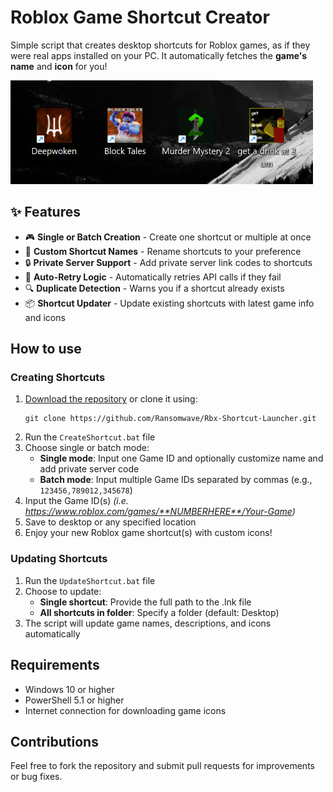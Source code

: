 # Roblox Game Shortcut Creator

Simple script that creates desktop shortcuts for Roblox games, as if they were real apps installed on your PC. It automatically fetches the **game's name** and **icon** for you!

![Screenshot 1](./assets/screenshot1.png)

## ✨ Features

- 🎮 **Single or Batch Creation** - Create one shortcut or multiple at once
- 🎨 **Custom Shortcut Names** - Rename shortcuts to your preference
- 🔒 **Private Server Support** - Add private server link codes to shortcuts
- 🔄 **Auto-Retry Logic** - Automatically retries API calls if they fail
- 🔍 **Duplicate Detection** - Warns you if a shortcut already exists
- 📦 **Shortcut Updater** - Update existing shortcuts with latest game info and icons

## How to use

### Creating Shortcuts

1. [Download the repository](https://github.com/Ransomwave/Rbx-Shortcut-Launcher/archive/refs/heads/main.zip) or clone it using:
   ```
   git clone https://github.com/Ransomwave/Rbx-Shortcut-Launcher.git
   ```
2. Run the `CreateShortcut.bat` file
3. Choose single or batch mode:
   - **Single mode**: Input one Game ID and optionally customize name and add private server code
   - **Batch mode**: Input multiple Game IDs separated by commas (e.g., `123456,789012,345678`)
4. Input the Game ID(s) _(i.e. https://www.roblox.com/games/**NUMBERHERE**/Your-Game)_
5. Save to desktop or any specified location
6. Enjoy your new Roblox game shortcut(s) with custom icons!

### Updating Shortcuts

1. Run the `UpdateShortcut.bat` file
2. Choose to update:
   - **Single shortcut**: Provide the full path to the .lnk file
   - **All shortcuts in folder**: Specify a folder (default: Desktop)
3. The script will update game names, descriptions, and icons automatically

## Requirements

- Windows 10 or higher
- PowerShell 5.1 or higher
- Internet connection for downloading game icons

## Contributions

Feel free to fork the repository and submit pull requests for improvements or bug fixes.

